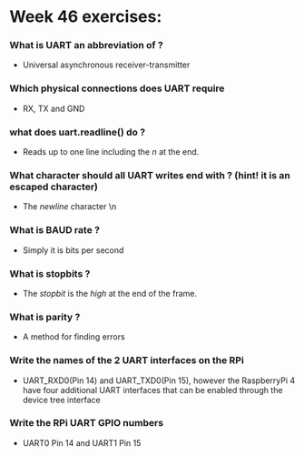 # Week 46 exercises:

### What is UART an abbreviation of ?
- Universal asynchronous receiver-transmitter
### Which physical connections does UART require
- RX, TX and GND
### what does uart.readline() do ?
- Reads up to one line including the _n_ at the end.
### What character should all UART writes end with ? (hint! it is an escaped character)
- The _newline_ character \n
### What is BAUD rate ?
- Simply it is bits per second
### What is stopbits ?
- The _stopbit_ is the _high_ at the end of the frame.
### What is parity ?
- A method for finding errors
### Write the names of the 2 UART interfaces on the RPi
- UART_RXD0(Pin 14) and UART_TXD0(Pin 15), however the RaspberryPi 4 have four additional UART interfaces that can be enabled through the device tree interface
### Write the RPi UART GPIO numbers
- UART0 Pin 14 and UART1 Pin 15
